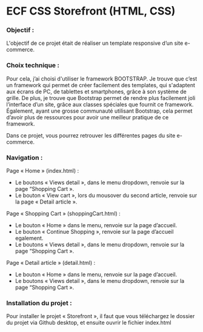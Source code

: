 # ECF CSS Storefront (HTML, CSS)

### Objectif :
L'objectif de ce projet était de réaliser un template responsive d’un site e-commerce. 

### Choix technique : 
Pour cela, j’ai choisi d'utiliser le framework BOOTSTRAP. Je trouve que c’est un framework qui permet de créer facilement des templates, qui s'adaptent aux écrans de PC, de tablettes et smartphones, grâce à son système de grille. De plus, je trouve que Bootstrap permet de rendre plus facilement joli l’interface d’un site, grâce aux classes spéciales que fournit ce framework.
Également, ayant une grosse communauté utilisant Bootstrap, cela permet d’avoir plus de ressources pour avoir une meilleur pratique de ce framework.

Dans ce projet, vous pourrez retrouver les différentes pages du site e-commerce.

### Navigation :
Page « Home » (index.html) : 
  - Le boutons « Views detail », dans le menu dropdown, renvoie sur la  page “Shopping Cart ».
  - Le bouton « View cart », lors du mousover du second article, renvoie sur la page « Detail article ».

Page « Shopping Cart » (shoppingCart.html) :
  - Le bouton « Home » dans le menu, renvoie sur la page d’accueil.
  - Le bouton « Continue Shopping », renvoie sur la page d’accueil egalement.
  - Le boutons « Views detail », dans le menu dropdown, renvoie sur la  page “Shopping Cart ».

Page « Detail article » (detail.html) :
  - Le bouton « Home » dans le menu, renvoie sur la page d’accueil.
  - Le boutons « Views detail », dans le menu dropdown, renvoie sur la  page “Shopping Cart ».

### Installation du projet :
Pour installer le projet « Storefront », il faut que vous téléchargez le dossier du projet via Github desktop, et ensuite ouvrir le fichier index.html
